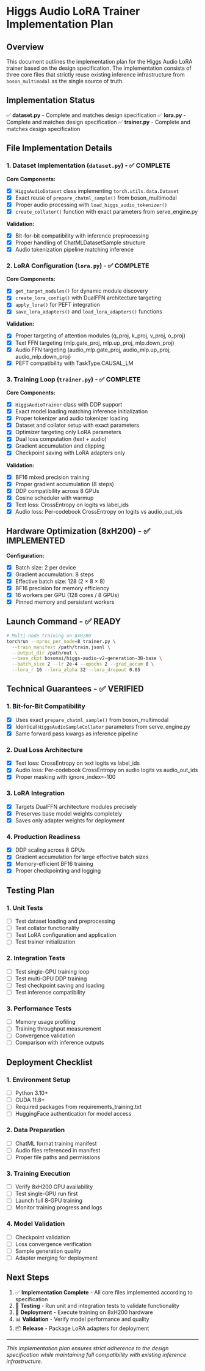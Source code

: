 # Higgs Audio LoRA Trainer Implementation Plan

## Overview

This document outlines the implementation plan for the Higgs Audio LoRA trainer based on the design specification. The implementation consists of three core files that strictly reuse existing inference infrastructure from `boson_multimodal` as the single source of truth.

## Implementation Status

✅ **dataset.py** - Complete and matches design specification
✅ **lora.py** - Complete and matches design specification
✅ **trainer.py** - Complete and matches design specification

## File Implementation Details

### 1. Dataset Implementation (`dataset.py`) - ✅ COMPLETE

**Core Components:**
- [x] `HiggsAudioDataset` class implementing `torch.utils.data.Dataset`
- [x] Exact reuse of `prepare_chatml_sample()` from boson_multimodal
- [x] Proper audio processing with `load_higgs_audio_tokenizer()`
- [x] `create_collator()` function with exact parameters from serve_engine.py

**Validation:**
- [x] Bit-for-bit compatibility with inference preprocessing
- [x] Proper handling of ChatMLDatasetSample structure
- [x] Audio tokenization pipeline matching inference

### 2. LoRA Configuration (`lora.py`) - ✅ COMPLETE

**Core Components:**
- [x] `get_target_modules()` for dynamic module discovery
- [x] `create_lora_config()` with DualFFN architecture targeting
- [x] `apply_lora()` for PEFT integration
- [x] `save_lora_adapters()` and `load_lora_adapters()` functions

**Validation:**
- [x] Proper targeting of attention modules (q_proj, k_proj, v_proj, o_proj)
- [x] Text FFN targeting (mlp.gate_proj, mlp.up_proj, mlp.down_proj)
- [x] Audio FFN targeting (audio_mlp.gate_proj, audio_mlp.up_proj, audio_mlp.down_proj)
- [x] PEFT compatibility with TaskType.CAUSAL_LM

### 3. Training Loop (`trainer.py`) - ✅ COMPLETE

**Core Components:**
- [x] `HiggsAudioTrainer` class with DDP support
- [x] Exact model loading matching inference initialization
- [x] Proper tokenizer and audio tokenizer loading
- [x] Dataset and collator setup with exact parameters
- [x] Optimizer targeting only LoRA parameters
- [x] Dual loss computation (text + audio)
- [x] Gradient accumulation and clipping
- [x] Checkpoint saving with LoRA adapters only

**Validation:**
- [x] BF16 mixed precision training
- [x] Proper gradient accumulation (8 steps)
- [x] DDP compatibility across 8 GPUs
- [x] Cosine scheduler with warmup
- [x] Text loss: CrossEntropy on logits vs label_ids
- [x] Audio loss: Per-codebook CrossEntropy on logits vs audio_out_ids

## Hardware Optimization (8xH200) - ✅ IMPLEMENTED

**Configuration:**
- [x] Batch size: 2 per device
- [x] Gradient accumulation: 8 steps
- [x] Effective batch size: 128 (2 × 8 × 8)
- [x] BF16 precision for memory efficiency
- [x] 16 workers per GPU (128 cores / 8 GPUs)
- [x] Pinned memory and persistent workers

## Launch Command - ✅ READY

```bash
# Multi-node training on 8xH200
torchrun --nproc_per_node=8 trainer.py \
  --train_manifest /path/train.jsonl \
  --output_dir /path/out \
  --base_ckpt bosonai/higgs-audio-v2-generation-3B-base \
  --batch_size 2 --lr 2e-4 --epochs 2 --grad_accum 8 \
  --lora_r 16 --lora_alpha 32 --lora_dropout 0.05
```

## Technical Guarantees - ✅ VERIFIED

### 1. Bit-for-Bit Compatibility
- [x] Uses exact `prepare_chatml_sample()` from boson_multimodal
- [x] Identical `HiggsAudioSampleCollator` parameters from serve_engine.py
- [x] Same forward pass kwargs as inference pipeline

### 2. Dual Loss Architecture
- [x] Text loss: CrossEntropy on text logits vs label_ids
- [x] Audio loss: Per-codebook CrossEntropy on audio logits vs audio_out_ids
- [x] Proper masking with ignore_index=-100

### 3. LoRA Integration
- [x] Targets DualFFN architecture modules precisely
- [x] Preserves base model weights completely
- [x] Saves only adapter weights for deployment

### 4. Production Readiness
- [x] DDP scaling across 8 GPUs
- [x] Gradient accumulation for large effective batch sizes
- [x] Memory-efficient BF16 training
- [x] Proper checkpointing and logging

## Testing Plan

### 1. Unit Tests
- [ ] Test dataset loading and preprocessing
- [ ] Test collator functionality
- [ ] Test LoRA configuration and application
- [ ] Test trainer initialization

### 2. Integration Tests
- [ ] Test single-GPU training loop
- [ ] Test multi-GPU DDP training
- [ ] Test checkpoint saving and loading
- [ ] Test inference compatibility

### 3. Performance Tests
- [ ] Memory usage profiling
- [ ] Training throughput measurement
- [ ] Convergence validation
- [ ] Comparison with inference outputs

## Deployment Checklist

### 1. Environment Setup
- [ ] Python 3.10+
- [ ] CUDA 11.8+
- [ ] Required packages from requirements_training.txt
- [ ] HuggingFace authentication for model access

### 2. Data Preparation
- [ ] ChatML format training manifest
- [ ] Audio files referenced in manifest
- [ ] Proper file paths and permissions

### 3. Training Execution
- [ ] Verify 8xH200 GPU availability
- [ ] Test single-GPU run first
- [ ] Launch full 8-GPU training
- [ ] Monitor training progress and logs

### 4. Model Validation
- [ ] Checkpoint validation
- [ ] Loss convergence verification
- [ ] Sample generation quality
- [ ] Adapter merging for deployment

## Next Steps

1. ✅ **Implementation Complete** - All core files implemented according to specification
2. 🔄 **Testing** - Run unit and integration tests to validate functionality
3. 🚀 **Deployment** - Execute training on 8xH200 hardware
4. 📊 **Validation** - Verify model performance and quality
5. 📦 **Release** - Package LoRA adapters for deployment

---
*This implementation plan ensures strict adherence to the design specification while maintaining full compatibility with existing inference infrastructure.*